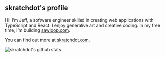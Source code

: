 ## skratchdot's profile

Hi! I’m Jeff, a software engineer skilled in creating web applications with TypeScript and React. I enjoy generative art and creative coding. In my free time, I’m building [sawloop.com](https://sawloop.com).

You can find out more at [skratchdot.com](https://skratchdot.com/).

![skratchdot's github stats](https://github-readme-stats.vercel.app/api?username=skratchdot&show_icons=true&custom_title=skratchdot%27s+github+stats)
